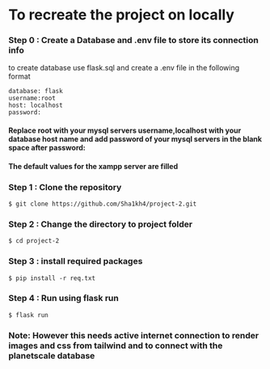 # To recreate the project on locally
### Step 0 : Create a Database and .env file to store its connection info

to create database use flask.sql and create a .env file in the following format
```
database: flask
username:root
host: localhost
password:
```
#### Replace root with your mysql servers username,localhost with your database host name and add password of your mysql servers in the blank space after password:
#### The default values for the xampp server are filled

### Step 1 : Clone the repository 
```
$ git clone https://github.com/Sha1kh4/project-2.git
```
### Step 2 : Change the directory to project folder
```
$ cd project-2
```
### Step 3 : install required packages
```
$ pip install -r req.txt
```

### Step 4 : Run using flask run
```
$ flask run
```

### Note: However this needs active internet connection to render images and css from tailwind and to connect with the planetscale database
